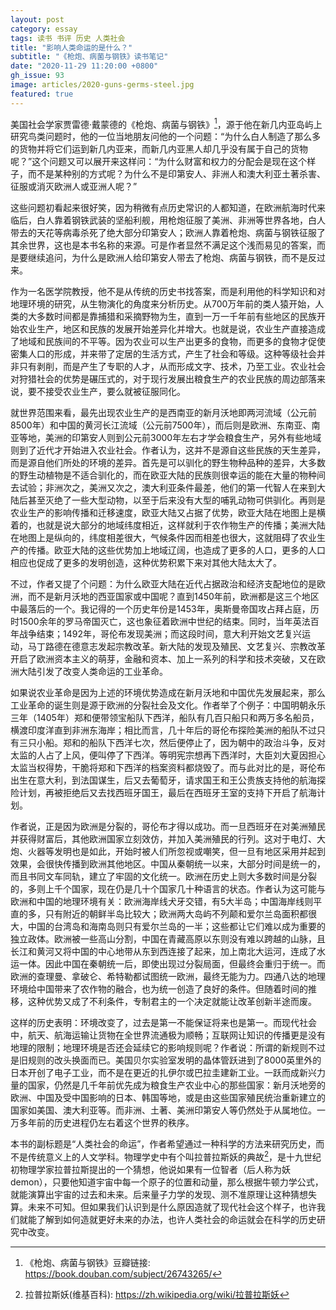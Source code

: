 ```yaml
---
layout: post
category: essay
tags: 读书 书评 历史 人类社会
title: "影响人类命运的是什么？"
subtitle: "《枪炮、病菌与钢铁》读书笔记"
date: "2020-11-29 11:20:00 +0800"
gh_issue: 93
image: articles/2020-guns-germs-steel.jpg
featured: true
---
```


美国社会学家贾雷德·戴蒙德的《枪炮、病菌与钢铁》[^1]，源于他在新几内亚岛屿上研究鸟类问题时，他的一位当地朋友问他的一个问题：“为什么白人制造了那么多的货物并将它们运到新几内亚来，而新几内亚黑人却几乎没有属于自己的货物呢？”这个问题又可以展开来这样问：“为什么财富和权力的分配会是现在这个样子，而不是某种别的方式呢？为什么不是印第安人、非洲人和澳大利亚土著杀害、征服或消灭欧洲人或亚洲人呢？”

这些问题初看起来很好笑，因为稍微有点历史常识的人都知道，在欧洲航海时代来临后，白人靠着钢铁武装的坚船利舰，用枪炮征服了美洲、非洲等世界各地，白人带去的天花等病毒杀死了绝大部分印第安人；欧洲人靠着枪炮、病菌与钢铁征服了其余世界，这也是本书名称的来源。可是作者显然不满足这个浅而易见的答案，而是要继续追问，为什么是欧洲人给印第安人带去了枪炮、病菌与钢铁，而不是反过来。

作为一名医学院教授，他不是从传统的历史书找答案，而是利用他的科学知识和对地理环境的研究，从生物演化的角度来分析历史。从700万年前的类人猿开始，人类的大多数时间都是靠捕猎和采摘野物为生，直到一万一千年前有些地区的民族开始农业生产，地区和民族的发展开始差异化并增大。也就是说，农业生产直接造成了地域和民族间的不平等。因为农业可以生产出更多的食物，而更多的食物才促使密集人口的形成，并来带了定居的生活方式，产生了社会和等级。这种等级社会并非只有剥削，而是产生了专职的人才，从而形成文字、技术，乃至工业。农业社会对狩猎社会的优势是碾压式的，对于现行发展出粮食生产的农业民族的周边部落来说，要不接受农业生产，要么就被征服同化。

就世界范围来看，最先出现农业生产的是西南亚的新月沃地即两河流域（公元前8500年）和中国的黄河长江流域（公元前7500年），而后则是欧洲、东南亚、南亚等地，美洲的印第安人则到公元前3000年左右才学会粮食生产，另外有些地域则到了近代才开始进入农业社会。作者认为，这并不是源自这些民族的天生差异，而是源自他们所处的环境的差异。首先是可以驯化的野生物种品种的差异，大多数的野生动植物是不适合驯化的，而在欧亚大陆的民族则很幸运的能在大量的物种间去试验；非洲次之，美洲又次之，澳大利亚条件最差，他们的第一代智人在来到大陆后甚至灭绝了一些大型动物，以至于后来没有大型的哺乳动物可供驯化。再则是农业生产的影响传播和迁移速度，欧亚大陆又占据了优势，欧亚大陆在地图上是横着的，也就是说大部分的地域纬度相近，这样就利于农作物生产的传播；美洲大陆在地图上是纵向的，纬度相差很大，气候条件因而相差也很大，这就阻碍了农业生产的传播。欧亚大陆的这些优势加上地域辽阔，也造成了更多的人口，更多的人口相应也促成了更多的发明创造，这种优势积累下来对其他大陆太大了。

不过，作者又提了个问题：为什么欧亚大陆在近代占据政治和经济支配地位的是欧洲，而不是新月沃地的西亚国家或中国呢？直到1450年前，欧洲都是这三个地区中最落后的一个。我记得的一个历史年份是1453年，奥斯曼帝国攻占拜占庭，历时1500余年的罗马帝国灭亡，这也象征着欧洲中世纪的结束。同时，当年英法百年战争结束；1492年，哥伦布发现美洲；而这段时间，意大利开始文艺复兴运动，马丁路德在德意志发起宗教改革。新大陆的发现及殖民、文艺复兴、宗教改革开启了欧洲资本主义的萌芽，金融和资本、加上一系列的科学和技术突破，又在欧洲大陆引发了改变人类命运的工业革命。

如果说农业革命是因为上述的环境优势造成在新月沃地和中国优先发展起来，那么工业革命的诞生则是源于欧洲的分裂社会及文化。作者举了个例子：中国明朝永乐三年（1405年）郑和便带领宝船队下西洋，船队有几百只船只和两万多名船员，横渡印度洋直到非洲东海岸；相比而言，几十年后的哥伦布探险美洲的船队不过只有三只小船。郑和的船队下西洋七次，然后便停止了，因为朝中的政治斗争，反对太监的人占了上风，便叫停了下西洋。等明宪宗想再下西洋时，大臣刘大夏因担心太监当权得势，干脆将郑和下西洋的档案资料都烧毁了。而与此对比的是，哥伦布出生在意大利，到法国谋生，后又去葡萄牙，请求国王和王公贵族支持他的航海探险计划，再被拒绝后又去找西班牙国王，最后在西班牙王室的支持下开启了航海计划。

作者说，正是因为欧洲是分裂的，哥伦布才得以成功。而一旦西班牙在对美洲殖民并获得财富后，其他欧洲国家立刻效仿，并加入美洲殖民的行列。这对于电灯、大炮、火器等发明也是如此，开始时被人们所忽视或嘲笑，但一旦有地区采用并起到效果，会很快传播到欧洲其他地区。中国从秦朝统一以来，大部分时间是统一的，而且书同文车同轨，建立了牢固的文化统一。欧洲在历史上则大多数时间是分裂的，多则上千个国家，现在仍是几十个国家几十种语言的状态。作者认为这可能与欧洲和中国的地理环境有关：欧洲海岸线犬牙交错，有5大半岛；中国海岸线则平直的多，只有附近的朝鲜半岛比较大；欧洲两大岛屿不列颠和爱尔兰岛面积都很大，中国的台湾岛和海南岛则只有爱尔兰岛的一半；这些都让它们难以成为重要的独立政体。欧洲被一些高山分割，中国在青藏高原以东则没有难以跨越的山脉，且长江和黄河又将中国的中心地带从东到西连接了起来，加上南北大运河，连成了水运一体。因此中国在秦朝统一后，即使出现过分裂局面，但最终会重归于统一。而欧洲的查理曼、拿破仑、希特勒都试图统一欧洲，最终无能为力。四通八达的地理环境给中国带来了农作物的融合，也为统一创造了良好的条件。但随着时间的推移，这种优势又成了不利条件，专制君主的一个决定就能让改革创新半途而废。

这样的历史表明：环境改变了，过去是第一不能保证将来也是第一。而现代社会中，航天、航海运输让货物在全世界流通极为顺畅；互联网让知识的传播更是没有地理的限制；地理环境是否还会延续它的影响规则呢？作者说：所谓的新规则不过是旧规则的改头换面而已。美国贝尔实验室发明的晶体管跃进到了8000英里外的日本开创了电子工业，而不是在更近的扎伊尔或巴拉圭建新工业。一跃而成新兴力量的国家，仍然是几千年前优先成为粮食生产农业中心的那些国家：新月沃地旁的欧洲、中国及受中国影响的日本、韩国等地，或是由这些国家殖民统治重新建立的国家如美国、澳大利亚等。而非洲、土著、美洲印第安人等仍然处于从属地位。一万多年前的历史进程仍左右着这个世界的秩序。

本书的副标题是“人类社会的命运”，作者希望通过一种科学的方法来研究历史，而不是传统意义上的人文学科。物理学史中有个叫拉普拉斯妖的典故[^2]，是十九世纪初物理学家拉普拉斯提出的一个猜想，他说如果有一位智者（后人称为妖 demon），只要他知道宇宙中每一个原子的位置和动量，那么根据牛顿力学公式，就能演算出宇宙的过去和未来。后来量子力学的发现、测不准原理让这种猜想失算。未来不可知。但如果我们认识到是什么原因造就了现代社会这个样子，也许我们就能了解到如何造就更好未来的办法，也许人类社会的命运就会在科学的历史研究中改变。

[^1]: 《枪炮、病菌与钢铁》豆瓣链接: https://book.douban.com/subject/26743265/
[^2]: 拉普拉斯妖(维基百科): https://zh.wikipedia.org/wiki/拉普拉斯妖
